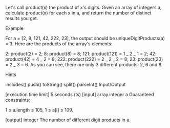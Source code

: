 Let's call product(x) the product of x's digits. Given an array of integers a, calculate product(x) for each x in a, and return the number of distinct results you get.

Example

For a = [2, 8, 121, 42, 222, 23], the output should be uniqueDigitProducts(a) = 3.
Here are the products of the array's elements:

2: product(2) = 2; 8: product(8) = 8; 121: product(121) = 1 _ 2 _ 1 = 2; 42: product(42) = 4 _ 2 = 8; 222: product(222) = 2 _ 2 _ 2 = 8; 23: product(23) = 2 _ 3 = 6. As you can see, there are only 3 different products: 2, 6 and 8.

Hints

includes()
push()
toString()
split()
parseInt()
Input/Output

[execution time limit] 5 seconds (ts)
[input] array.integer a
Guaranteed constraints:

1 ≤ a.length ≤ 105, 1 ≤ a[i] ≤ 109.

[output] integer
The number of different digit products in a.

